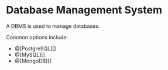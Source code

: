 # Database Management System

A DBMS is used to manage databases.

Common options include: 
*   @[PostgreSQL][] 
*   @[MySQL][]
*   @[MongoDB][]
